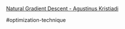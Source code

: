 [Natural Gradient Descent - Agustinus Kristiadi](https://agustinus.kristia.de/techblog/2018/03/14/natural-gradient/)

#optimization-technique 